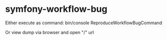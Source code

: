 # symfony-workflow-bug

Either execute as command:
bin/console ReproduceWorkflowBugCommand

Or view dump via browser and open "/" url

